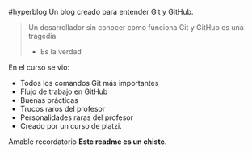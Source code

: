 #hyperblog
Un blog creado para entender Git y GitHub.
>Un desarrollador sin conocer como funciona Git y GitHub es una tragedia
> - Es la verdad

En el curso se vio:
* Todos los comandos Git más importantes
* Flujo de trabajo en GitHub
* Buenas prácticas
* Trucos raros del profesor
* Personalidades raras del profesor
* Creado por un curso de platzi.

Amable recordatorio **Este readme es un chiste**.
